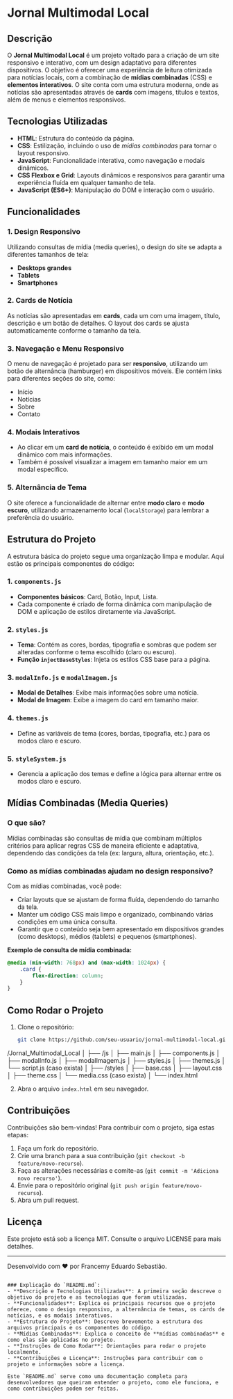 
# Jornal Multimodal Local

## Descrição
O **Jornal Multimodal Local** é um projeto voltado para a criação de um site responsivo e interativo, com um design adaptativo para diferentes dispositivos. O objetivo é oferecer uma experiência de leitura otimizada para notícias locais, com a combinação de **mídias combinadas** (CSS) e **elementos interativos**. O site conta com uma estrutura moderna, onde as notícias são apresentadas através de **cards** com imagens, títulos e textos, além de menus e elementos responsivos.

## Tecnologias Utilizadas
- **HTML**: Estrutura do conteúdo da página.
- **CSS**: Estilização, incluindo o uso de *mídias combinadas* para tornar o layout responsivo.
- **JavaScript**: Funcionalidade interativa, como navegação e modais dinâmicos.
- **CSS Flexbox e Grid**: Layouts dinâmicos e responsivos para garantir uma experiência fluída em qualquer tamanho de tela.
- **JavaScript (ES6+)**: Manipulação do DOM e interação com o usuário.

## Funcionalidades
### 1. **Design Responsivo**
   Utilizando consultas de mídia (media queries), o design do site se adapta a diferentes tamanhos de tela:
   - **Desktops grandes**
   - **Tablets**
   - **Smartphones**
   
### 2. **Cards de Notícia**
   As notícias são apresentadas em **cards**, cada um com uma imagem, título, descrição e um botão de detalhes. O layout dos cards se ajusta automaticamente conforme o tamanho da tela.

### 3. **Navegação e Menu Responsivo**
   O menu de navegação é projetado para ser **responsivo**, utilizando um botão de alternância (hamburger) em dispositivos móveis. Ele contém links para diferentes seções do site, como:
   - Início
   - Notícias
   - Sobre
   - Contato

### 4. **Modais Interativos**
   - Ao clicar em um **card de notícia**, o conteúdo é exibido em um modal dinâmico com mais informações.
   - Também é possível visualizar a imagem em tamanho maior em um modal específico.

### 5. **Alternância de Tema**
   O site oferece a funcionalidade de alternar entre **modo claro** e **modo escuro**, utilizando armazenamento local (`localStorage`) para lembrar a preferência do usuário.

## Estrutura do Projeto
A estrutura básica do projeto segue uma organização limpa e modular. Aqui estão os principais componentes do código:

### 1. **`components.js`**
   - **Componentes básicos**: Card, Botão, Input, Lista.
   - Cada componente é criado de forma dinâmica com manipulação de DOM e aplicação de estilos diretamente via JavaScript.

### 2. **`styles.js`**
   - **Tema**: Contém as cores, bordas, tipografia e sombras que podem ser alteradas conforme o tema escolhido (claro ou escuro).
   - **Função `injectBaseStyles`**: Injeta os estilos CSS base para a página.

### 3. **`modalInfo.js`** e **`modalImagem.js`**
   - **Modal de Detalhes**: Exibe mais informações sobre uma notícia.
   - **Modal de Imagem**: Exibe a imagem do card em tamanho maior.

### 4. **`themes.js`**
   - Define as variáveis de tema (cores, bordas, tipografia, etc.) para os modos claro e escuro.

### 5. **`styleSystem.js`**
   - Gerencia a aplicação dos temas e define a lógica para alternar entre os modos claro e escuro.

## Mídias Combinadas (Media Queries)
### O que são?
Mídias combinadas são consultas de mídia que combinam múltiplos critérios para aplicar regras CSS de maneira eficiente e adaptativa, dependendo das condições da tela (ex: largura, altura, orientação, etc.).

### Como as mídias combinadas ajudam no design responsivo?
Com as mídias combinadas, você pode:
- Criar layouts que se ajustam de forma fluída, dependendo do tamanho da tela.
- Manter um código CSS mais limpo e organizado, combinando várias condições em uma única consulta.
- Garantir que o conteúdo seja bem apresentado em dispositivos grandes (como desktops), médios (tablets) e pequenos (smartphones).

**Exemplo de consulta de mídia combinada:**
```css
@media (min-width: 768px) and (max-width: 1024px) {
    .card {
        flex-direction: column;
    }
}
```

## Como Rodar o Projeto
1. Clone o repositório:
   ```bash
   git clone https://github.com/seu-usuario/jornal-multimodal-local.git
   ```
/Jornal_Multimodal_Local
│
├── /js
│   ├── main.js
│   ├── components.js
│   ├── modalInfo.js
│   ├── modalImagem.js
│   ├── styles.js
│   ├── themes.js
│   └── script.js  (caso exista)
│
├── /styles
│   ├── base.css
│   ├── layout.css
│   ├── theme.css
│   └── media.css  (caso exista)
│
└── index.html


2. Abra o arquivo `index.html` em seu navegador.

## Contribuições
Contribuições são bem-vindas! Para contribuir com o projeto, siga estas etapas:
1. Faça um fork do repositório.
2. Crie uma branch para a sua contribuição (`git checkout -b feature/novo-recurso`).
3. Faça as alterações necessárias e comite-as (`git commit -m 'Adiciona novo recurso'`).
4. Envie para o repositório original (`git push origin feature/novo-recurso`).
5. Abra um pull request.

## Licença
Este projeto está sob a licença MIT. Consulte o arquivo LICENSE para mais detalhes.

---

Desenvolvido com ❤️ por Francemy Eduardo Sebastião.
```

### Explicação do `README.md`:
- **Descrição e Tecnologias Utilizadas**: A primeira seção descreve o objetivo do projeto e as tecnologias que foram utilizadas.
- **Funcionalidades**: Explica os principais recursos que o projeto oferece, como o design responsivo, a alternância de temas, os cards de notícias, e os modais interativos.
- **Estrutura do Projeto**: Descreve brevemente a estrutura dos arquivos principais e os componentes do código.
- **Mídias Combinadas**: Explica o conceito de **mídias combinadas** e como elas são aplicadas no projeto.
- **Instruções de Como Rodar**: Orientações para rodar o projeto localmente.
- **Contribuições e Licença**: Instruções para contribuir com o projeto e informações sobre a licença.

Este `README.md` serve como uma documentação completa para desenvolvedores que queiram entender o projeto, como ele funciona, e como contribuições podem ser feitas.